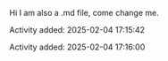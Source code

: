 Hi I am also a .md file, come change me.

Activity added: 2025-02-04 17:15:42

Activity added: 2025-02-04 17:16:00

